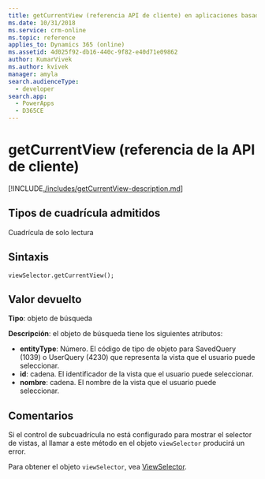 ```yaml
---
title: getCurrentView (referencia API de cliente) en aplicaciones basadas en modelo| Microsoft Docs
ms.date: 10/31/2018
ms.service: crm-online
ms.topic: reference
applies_to: Dynamics 365 (online)
ms.assetid: 4d025f92-db16-440c-9f82-e40d71e09862
author: KumarVivek
ms.author: kvivek
manager: amyla
search.audienceType:
  - developer
search.app:
  - PowerApps
  - D365CE
---
```

# <a name="getcurrentview-client-api-reference"></a>getCurrentView (referencia de la API de cliente)



[!INCLUDE[./includes/getCurrentView-description.md](./includes/getCurrentView-description.md)]

## <a name="grid-types-supported"></a>Tipos de cuadrícula admitidos

Cuadrícula de solo lectura

## <a name="syntax"></a>Sintaxis

`viewSelector.getCurrentView();`

## <a name="return-value"></a>Valor devuelto

**Tipo**: objeto de búsqueda

**Descripción**: el objeto de búsqueda tiene los siguientes atributos:

- **entityType**: Número. El código de tipo de objeto para SavedQuery (1039) o UserQuery (4230) que representa la vista que el usuario puede seleccionar.
- **id**: cadena. El identificador de la vista que el usuario puede seleccionar.
- **nombre**: cadena. El nombre de la vista que el usuario puede seleccionar.

## <a name="remarks"></a>Comentarios

Si el control de subcuadrícula no está configurado para mostrar el selector de vistas, al llamar a este método en el objeto `viewSelector` producirá un error.

Para obtener el objeto `viewSelector`, vea [ViewSelector](../viewselector.md).



